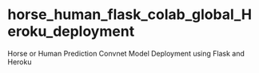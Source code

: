 # horse_human_flask_colab_global_Heroku_deployment
Horse or Human Prediction Convnet Model Deployment using Flask and Heroku  
